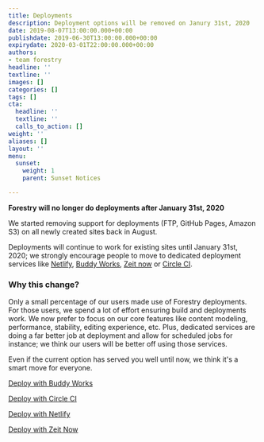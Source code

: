 ```yaml
---
title: Deployments
description: Deployment options will be removed on Janury 31st, 2020
date: 2019-08-07T13:00:00.000+00:00
publishdate: 2019-06-30T13:00:00.000+00:00
expirydate: 2020-03-01T22:00:00.000+00:00
authors:
- team forestry
headline: ''
textline: ''
images: []
categories: []
tags: []
cta:
  headline: ''
  textline: ''
  calls_to_action: []
weight: ''
aliases: []
layout: ''
menu:
  sunset:
    weight: 1
    parent: Sunset Notices

---
```


**Forestry will no longer do deployments after January 31st, 2020**

We started removing support for deployments (FTP, GitHub Pages, Amazon S3) on all newly created sites back in August.

Deployments will continue to work for existing sites until January 31st, 2020; we strongly encourage people to move to dedicated deployment services like [Netlify](https://netlify.com), [Buddy Works](https://buddy.works), [Zeit now](https://zeit.co) or [Circle CI](https://circleci.com).

### Why this change? 

Only a small percentage of our users made use of Forestry deployments. For those users, we spend a lot of effort ensuring build and deployments work. We now prefer to focus on our core features like content modeling, performance, stability, editing experience, etc. Plus, dedicated services are doing a far better job at deployment and allow for scheduled jobs for instance; we think our users will be better off using those services.   
  
Even if the current option has served you well until now, we think it's a smart move for everyone.

[Deploy with Buddy Works](https://buddy.works/docs/deployments)

[Deploy with Circle CI](https://forestry.io/blog/automate-deploy-w-circle-ci/)

[Deploy with Netlify](https://www.netlify.com/docs/continuous-deployment/)

[Deploy with Zeit Now](https://zeit.co/docs/v2/introduction/)
